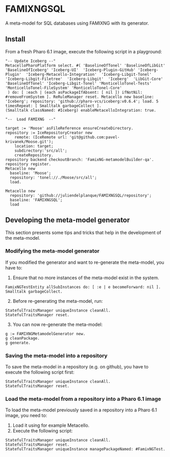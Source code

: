 # FAMIXNGSQL
A meta-model for SQL databases using FAMIXNG with its generator.

## Install
From a fresh Pharo 6.1 image, execute the following script in a playground:
```
"-- Update Iceberg --"
MetacelloPharoPlatform select. #( 'BaselineOfTonel' 'BaselineOfLibGit' 'BaselineOfIceberg' 'Iceberg-UI'  'Iceberg-Plugin-GitHub' 'Iceberg-Plugin'  'Iceberg-Metacello-Integration'  'Iceberg-Libgit-Tonel'  'Iceberg-Libgit-Filetree'  'Iceberg-Libgit'  'Iceberg'  'LibGit-Core' 'BaselineOfTonel' 'Iceberg-Libgit-Tonel' 'MonticelloTonel-Tests'  'MonticelloTonel-FileSystem' 'MonticelloTonel-Core'
 ) do: [ :each | (each asPackageIfAbsent: [ nil ]) ifNotNil: #removeFromSystem ]. ReRuleManager reset. Metacello new baseline: 'Iceberg'; repository: 'github://pharo-vcs/iceberg:v0.6.4'; load. 5 timesRepeat: [ Smalltalk garbageCollect ].
(Smalltalk classNamed: #Iceberg) enableMetacelloIntegration: true.

"--  Load FAMIXNG  --"

target := 'Moose' asFileReference ensureCreateDirectory.
repository := IceRepositoryCreator new
	remote: (IceRemote url: 'git@github.com:pavel-krivanek/Moose.git');
	location: target;
	subdirectory:'src/all';
	createRepository.
repository backend checkoutBranch: 'FamixNG-metamodelBuilder-qa'.
repository register.
Metacello new
  baseline: 'Moose';
  repository: 'tonel://./Moose/src/all';
  load.

Metacello new
  repository: 'github://juliendelplanque/FAMIXNGSQL/repository';
  baseline: 'FAMIXNGSQL';
  load
```

## Developing the meta-model generator
This section presents some tips and tricks that help in the development of the
meta-model.

### Modifying the meta-model generator
If you modified the generator and want to re-generate the meta-model, you have
to:
1. Ensure that no more instances of the meta-model exist in the system.
```
FamixNGTestEntity allSubInstances do: [ :e | e becomeForward: nil ].
Smalltalk garbageCollect.
```
2. Before re-generating the meta-model, run:
```
StatefulTraitsManager uniqueInstance cleanAll.
StatefulTraitsManager reset.
```
3. You can now re-generate the meta-model:
```
g := FAMIXNGMetamodelGenerator new.
g cleanPackage.
g generate.
```

### Saving the meta-model into a repository
To save the meta-model in a repository (e.g. on github), you have to execute the
following script first:
```
StatefulTraitsManager uniqueInstance cleanAll.
StatefulTraitsManager reset.
```
### Load the meta-model from a repository into a Pharo 6.1 image
To load the meta-model previously saved in a repository into a Pharo 6.1 image,
you need to:
1. Load it using for example Metacello.
2. Execute the following script:
```
StatefulTraitsManager uniqueInstance cleanAll.
StatefulTraitsManager reset.
StatefulTraitsManager uniqueInstance managePackageNamed: #FamixNGTest.
```
